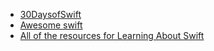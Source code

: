- [30DaysofSwift](https://github.com/allenwong/30DaysofSwift)
- [Awesome swift](https://github.com/matteocrippa/awesome-swift)
- [All of the resources for Learning About Swift](https://github.com/hsavit1/Awesome-Swift-Education)
